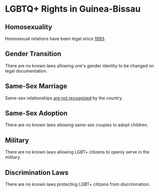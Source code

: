 # LGBTQ+ Rights in Guinea-Bissau

## Homosexuality
Homosexual relations have been legal since [1993](https://ilga.org/downloads/ILGA_World_State_Sponsored_Homophobia_report_global_legislation_overview_update_December_2019.pdf).

## Gender Transition
There are no known laws allowing one's gender identity to be changed on legal documentation.

## Same-Sex Marriage
Same-sex relationships [are not recognized](https://2009-2017.state.gov/documents/organization/186416.pdf) by the country.

## Same-Sex Adoption
There are no known laws allowing same-sex couples to adopt children.

## Military
There are no known laws allowing LGBT+ citizens to openly serve in the military.

## Discrimination Laws
There are no known laws protecting LGBT+ citizens from discrimination.
